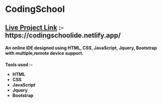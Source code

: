 <h1>CodingSchool</h1>
<h2><u>Live Project Link</u> :-  https://codingschoolide.netlify.app/ </h2>
<h4>An online IDE designed using HTML, CSS, JavaScript, Jquery, Bootstrap with multiple,remote device support.</h4>

<h4>Tools used :-
    <ul>
        <li>HTML</li>
        <li>CSS</li>
        <li>JavaScript</li>
        <li>Jquery</li>
        <li>Bootstrap</li>
    </ul>
</h4>
                